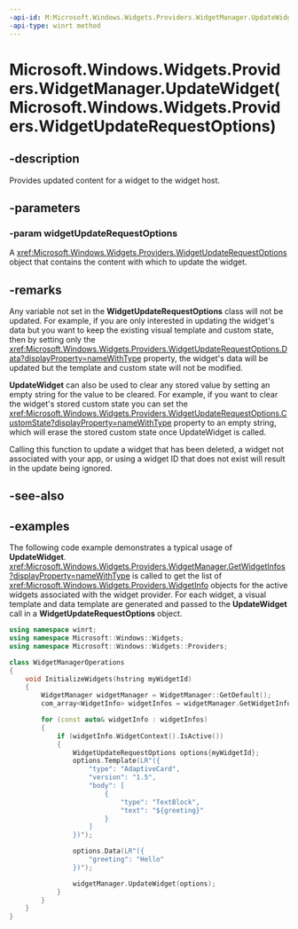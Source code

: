 ```yaml
---
-api-id: M:Microsoft.Windows.Widgets.Providers.WidgetManager.UpdateWidget(Microsoft.Windows.Widgets.Providers.WidgetUpdateRequestOptions)
-api-type: winrt method
---
```


# Microsoft.Windows.Widgets.Providers.WidgetManager.UpdateWidget(Microsoft.Windows.Widgets.Providers.WidgetUpdateRequestOptions)

<!--
public void UpdateWidget (Microsoft.Windows.Widgets.Providers.WidgetUpdateRequestOptions widgetUpdateRequestOptions);
-->


## -description

Provides updated content for a widget to the widget host.

## -parameters

### -param widgetUpdateRequestOptions

A <xref:Microsoft.Windows.Widgets.Providers.WidgetUpdateRequestOptions> object that contains the content with which to update the widget.

## -remarks

Any variable not set in the **WidgetUpdateRequestOptions** class will not be updated. For example, if you are only interested in updating the widget's data but you want to keep the existing visual template and custom state, then by setting only the <xref:Microsoft.Windows.Widgets.Providers.WidgetUpdateRequestOptions.Data?displayProperty=nameWithType> property, the widget's data will be updated but the template and custom state will not be modified.

**UpdateWidget** can also be used to clear any stored value by setting an empty string for the value to be cleared. For example, if you want to clear the widget's stored custom state you can set the <xref:Microsoft.Windows.Widgets.Providers.WidgetUpdateRequestOptions.CustomState?displayProperty=nameWithType> property to an empty string, which will erase the stored custom state once UpdateWidget is called.

Calling this function to update a widget that has been deleted, a widget not associated with your app, or using a widget ID that does not exist will result in the update being ignored.




## -see-also

## -examples

The following code example demonstrates a typical usage of **UpdateWidget**. <xref:Microsoft.Windows.Widgets.Providers.WidgetManager.GetWidgetInfos?displayProperty=nameWithType> is called to get the list of <xref:Microsoft.Windows.Widgets.Providers.WidgetInfo> objects for the active widgets associated with the widget provider. For each widget, a visual template and data template are generated and passed to the **UpdateWidget** call in a **WidgetUpdateRequestOptions** object.

```cpp
using namespace winrt;
using namespace Microsoft::Windows::Widgets;
using namespace Microsoft::Windows::Widgets::Providers;

class WidgetManagerOperations
{
    void InitializeWidgets(hstring myWidgetId)
    {
        WidgetManager widgetManager = WidgetManager::GetDefault();
        com_array<WidgetInfo> widgetInfos = widgetManager.GetWidgetInfos();

        for (const auto& widgetInfo : widgetInfos)
        {
            if (widgetInfo.WidgetContext().IsActive())
            {
                WidgetUpdateRequestOptions options{myWidgetId};
                options.Template(LR"({
                    "type": "AdaptiveCard",
                    "version": "1.5",
                    "body": [
                        {
                            "type": "TextBlock",
                            "text": "${greeting}"
                        }
                    ]
                })");

                options.Data(LR"({
                    "greeting": "Hello"
                })");

                widgetManager.UpdateWidget(options);
            }
        }
    }
}
```
